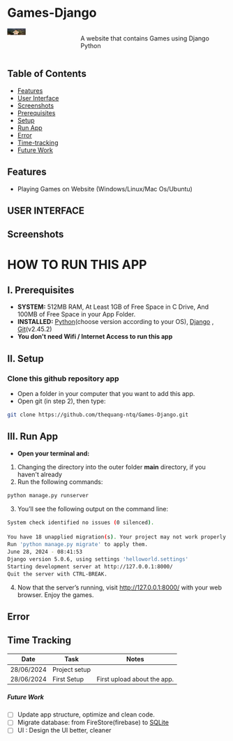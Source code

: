 # Games-Django

<div style="display: flex;">
  <div style="flex: 1;">
    <a href="https://www.facebook.com/quang.nguyenthe.710">
      <img src="assets/images/myface.png" width="25%" height="25%">
    </a>
  </div>
  
  <div style="flex: 2;">
    <p> A website that contains Games using Django Python
</p>
  </div>
</div>

## Table of Contents

- [Features](#features)
- [User Interface](#user-interface)
- [Screenshots](#screenshots)
- [Prerequisites](#i-prerequisites)
- [Setup](#ii-setup)
- [Run App](#iii-run-app)
- [Error](#error)
- [Time-tracking](#time-tracking)
- [Future Work](#future-work)

## Features

* Playing Games on Website (Windows/Linux/Mac Os/Ubuntu)

## USER INTERFACE

## Screenshots

# HOW TO RUN THIS APP 

## I. Prerequisites

- **SYSTEM:** 512MB RAM, At Least 1GB of Free Space in C Drive, And 100MB of Free Space in your App Folder.
- **INSTALLED:** [Python](https://www.python.org/downloads/)(choose version according to your OS), [Django](https://docs.djangoproject.com/en/5.0/topics/install/#install-the-django-code) , [Git](https://git-scm.com/downloads)(v2.45.2)
- **You don't need Wifi / Internet Access to run this app**

## II. Setup
### Clone this github repository app

- Open a folder in your computer that you want to add this app.
- Open git (in step 2), then type:

```bash
git clone https://github.com/thequang-ntq/Games-Django.git
```


## III. Run App

- **Open your terminal and:**
1. Changing the directory into the outer folder **main** directory, if you haven't already
2. Run the following commands:
```bash
python manage.py runserver
```
3. You’ll see the following output on the command line:
```bash
System check identified no issues (0 silenced).

You have 18 unapplied migration(s). Your project may not work properly until you apply the migrations for app(s): admin, auth, contenttypes, sessions.
Run 'python manage.py migrate' to apply them.
June 28, 2024 - 08:41:53
Django version 5.0.6, using settings 'helloworld.settings'
Starting development server at http://127.0.0.1:8000/
Quit the server with CTRL-BREAK.
```
4. Now that the server’s running, visit http://127.0.0.1:8000/ with your web browser. Enjoy the games.
## Error

## Time Tracking

| Date         | Task                | Notes                                               |
|--------------|---------------------|-----------------------------------------------------|
| 28/06/2024   | Project setup       |                                                     |
| 28/06/2024   | First Setup         | First upload about the app.                         |

##### Future Work
- [ ] Update app structure, optimize and clean code.
- [ ] Migrate database: from FireStore(firebase) to [SQLite](https://pub.dev/packages/sqflite)
- [ ] UI : Design the UI better, cleaner